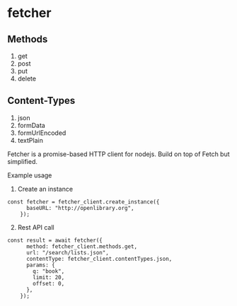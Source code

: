 # fetcher

## Methods

1. get
2. post
3. put
4. delete

## Content-Types

1. json
2. formData
3. formUrlEncoded
4. textPlain

Fetcher is a promise-based HTTP client for nodejs. Build on top of Fetch but simplified.

Example usage

1. Create an instance

```
const fetcher = fetcher_client.create_instance({
      baseURL: "http://openlibrary.org",
    });
```

2. Rest API call

```
const result = await fetcher({
      method: fetcher_client.methods.get,
      url: "/search/lists.json",
      contentType: fetcher_client.contentTypes.json,
      params: {
        q: "book",
        limit: 20,
        offset: 0,
      },
    });
```
